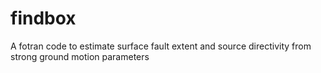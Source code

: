 # findbox
A fotran code to estimate surface fault extent and source directivity from strong ground motion parameters
